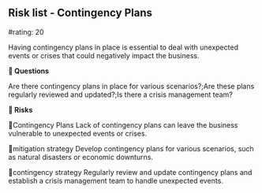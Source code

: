 

## Risk list - Contingency Plans

#rating: 20


Having contingency plans in place is essential to deal with unexpected events or crises that could negatively impact the business.

**💭 Questions**

Are there contingency plans in place for various scenarios?;Are these plans regularly reviewed and updated?;Is there a crisis management team?

**🚨 Risks**

🚨Contingency Plans
Lack of contingency plans can leave the business vulnerable to unexpected events or crises.

🚨mitigation strategy
Develop contingency plans for various scenarios, such as natural disasters or economic downturns.

🚨contingency strategy
Regularly review and update contingency plans and establish a crisis management team to handle unexpected events.





